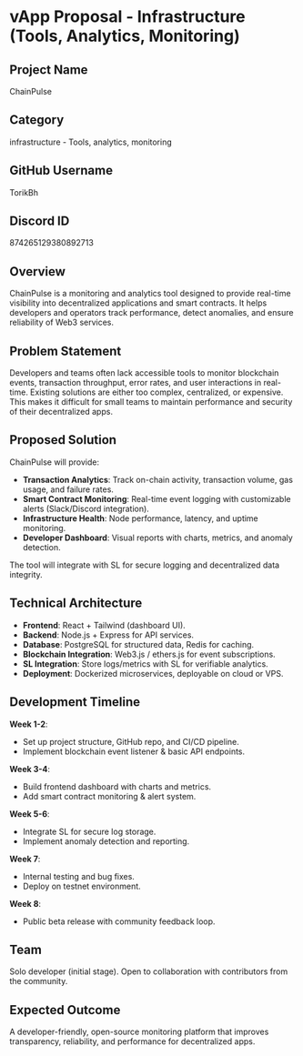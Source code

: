 
# vApp Proposal - Infrastructure (Tools, Analytics, Monitoring)

## Project Name
ChainPulse

## Category
infrastructure - Tools, analytics, monitoring

## GitHub Username
TorikBh

## Discord ID
874265129380892713

## Overview
ChainPulse is a monitoring and analytics tool designed to provide real-time visibility into decentralized applications and smart contracts. It helps developers and operators track performance, detect anomalies, and ensure reliability of Web3 services.

## Problem Statement
Developers and teams often lack accessible tools to monitor blockchain events, transaction throughput, error rates, and user interactions in real-time. Existing solutions are either too complex, centralized, or expensive. This makes it difficult for small teams to maintain performance and security of their decentralized apps.

## Proposed Solution
ChainPulse will provide:
- **Transaction Analytics**: Track on-chain activity, transaction volume, gas usage, and failure rates.  
- **Smart Contract Monitoring**: Real-time event logging with customizable alerts (Slack/Discord integration).  
- **Infrastructure Health**: Node performance, latency, and uptime monitoring.  
- **Developer Dashboard**: Visual reports with charts, metrics, and anomaly detection.  

The tool will integrate with SL for secure logging and decentralized data integrity.

## Technical Architecture
- **Frontend**: React + Tailwind (dashboard UI).  
- **Backend**: Node.js + Express for API services.  
- **Database**: PostgreSQL for structured data, Redis for caching.  
- **Blockchain Integration**: Web3.js / ethers.js for event subscriptions.  
- **SL Integration**: Store logs/metrics with SL for verifiable analytics.  
- **Deployment**: Dockerized microservices, deployable on cloud or VPS.  

## Development Timeline
**Week 1-2**:  
- Set up project structure, GitHub repo, and CI/CD pipeline.  
- Implement blockchain event listener & basic API endpoints.  

**Week 3-4**:  
- Build frontend dashboard with charts and metrics.  
- Add smart contract monitoring & alert system.  

**Week 5-6**:  
- Integrate SL for secure log storage.  
- Implement anomaly detection and reporting.  

**Week 7**:  
- Internal testing and bug fixes.  
- Deploy on testnet environment.  

**Week 8**:  
- Public beta release with community feedback loop.  

## Team
Solo developer (initial stage). Open to collaboration with contributors from the community.

## Expected Outcome
A developer-friendly, open-source monitoring platform that improves transparency, reliability, and performance for decentralized apps.
